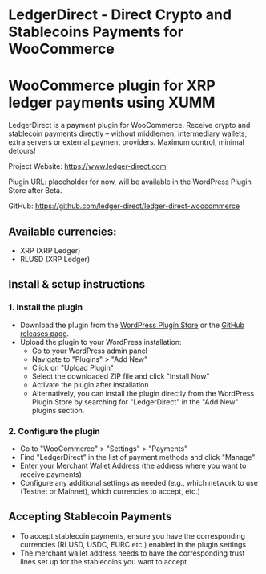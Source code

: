 # LedgerDirect - Direct Crypto and Stablecoins Payments for WooCommerce

# WooCommerce plugin for XRP ledger payments using XUMM

LedgerDirect is a payment plugin for WooCommerce. Receive crypto and stablecoin payments directly – without middlemen, 
intermediary wallets, extra servers or external payment providers. Maximum control, minimal detours!

Project Website: https://www.ledger-direct.com

Plugin URL: placeholder for now, will be available in the WordPress Plugin Store after Beta.

GitHub: https://github.com/ledger-direct/ledger-direct-woocommerce

## Available currencies:
- XRP (XRP Ledger)
- RLUSD (XRP Ledger)

## Install & setup instructions

### 1. Install the plugin
- Download the plugin from the [WordPress Plugin Store](https://wordpress.org/plugins/ledger-direct/) or the [GitHub releases page](https://github.com/ledger-direct/ledger-direct-woocommerce).
- Upload the plugin to your WordPress installation:
  - Go to your WordPress admin panel
  - Navigate to "Plugins" > "Add New"
  - Click on "Upload Plugin"
  - Select the downloaded ZIP file and click "Install Now"
  - Activate the plugin after installation
  - Alternatively, you can install the plugin directly from the WordPress Plugin Store by searching for "LedgerDirect" in the "Add New" plugins section.

### 2. Configure the plugin
- Go to "WooCommerce" > "Settings" > "Payments"
- Find "LedgerDirect" in the list of payment methods and click "Manage"
- Enter your Merchant Wallet Address (the address where you want to receive payments)
- Configure any additional settings as needed (e.g., which network to use (Testnet or Mainnet), which currencies to accept, etc.)

## Accepting Stablecoin Payments
- To accept stablecoin payments, ensure you have the corresponding currencies (RLUSD, USDC, EURC etc.) enabled in the plugin settings
- The merchant wallet address needs to have the corresponding trust lines set up for the stablecoins you want to accept
